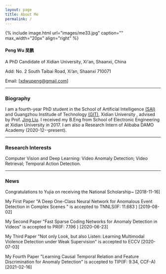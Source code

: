 ```yaml
---
layout: page
title: About Me
permalink: /
---
```


{% include image.html url="images/me33.jpg" caption="" max_width="20px" align="right" %}

#### Peng Wu 吴鹏

A PhD Candidate of Xidian University, Xi'an, Shaanxi, China

Add: No. 2 South Taibai Road, Xi’an, Shaanxi 710071

Email: [[xdwupeng@gmail.com](xdwupeng@gmail.com)]

---

### Biography

I am a fourth-year PhD student in the School of Artificial Intelligence [(SAI)](http://sai.xidian.edu.cn/ ) and Guangzhou Institude of Technology [(GIT)](https://gzyjy.xidian.edu.cn/index.htm), Xidian University , advised by Prof. [Jing Liu](http://web.xidian.edu.cn/liujing/). I received my B.Eng from School of  Electronic Engineering at Xidian University in 2017. I am also a Research Intern of Alibaba DAMO Academy (2020-12--present).

---

### Research Interests

Computer Vision and Deep Learning: Video Anomaly Detection; Video Retrieval; Temporal Action Detection.

------

### News

Congratulations to Yujia on receiving the National Scholarship~ [2018-11-16]

My First Paper "A Deep One-Class Neural Network for Anomalous Event Detection in Complex Scenes " is accepted to TNNLS(IF: 11.683 )  [2019-08-02]

My Second Paper "Fast Sparse Coding Networks for Anomaly Detection in Videos" is accepted to PR(IF: 7.196 )  [2020-06-23]

My Third Paper "Not only Look, but also Listen: Learning Multimodal Violence Detection under Weak Supervision" is accepted to ECCV [2020-07-03]

My Fourth Paper "Learning Causal Temporal Relation and Feature Discrimination for Anomaly Detection" is accepted to TIP(IF: 9.34, CCF-A) [2021-02-16]

